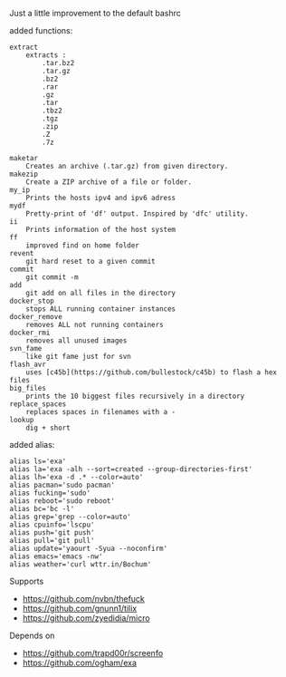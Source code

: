 Just a little improvement to the default bashrc

added functions:

	extract
		extracts :
			.tar.bz2
			.tar.gz
			.bz2
			.rar
			.gz
			.tar
			.tbz2
			.tgz
			.zip
			.Z
			.7z

	maketar
		Creates an archive (.tar.gz) from given directory.
	makezip
		Create a ZIP archive of a file or folder.
	my_ip
		Prints the hosts ipv4 and ipv6 adress
	mydf
		Pretty-print of 'df' output. Inspired by 'dfc' utility.
	ii
		Prints information of the host system
	ff
		improved find on home folder
	revent
		git hard reset to a given commit
	commit
		git commit -m
	add
		git add on all files in the directory
	docker_stop
		stops ALL running container instances
	docker_remove
		removes ALL not running containers
	docker_rmi
		removes all unused images
	svn_fame
		like git fame just for svn
	flash_avr
		uses [c45b](https://github.com/bullestock/c45b) to flash a hex files
	big_files
		prints the 10 biggest files recursively in a directory
	replace_spaces
		replaces spaces in filenames with a -
	lookup
		dig + short


added alias:

	alias ls='exa'
	alias la='exa -alh --sort=created --group-directories-first'
	alias lh='exa -d .* --color=auto'
	alias pacman='sudo pacman'
	alias fucking='sudo'
	alias reboot='sudo reboot'
	alias bc='bc -l'
	alias grep='grep --color=auto'
	alias cpuinfo='lscpu'
	alias push='git push'
	alias pull='git pull'
	alias update='yaourt -Syua --noconfirm'
	alias emacs='emacs -nw'
	alias weather='curl wttr.in/Bochum'

Supports
* https://github.com/nvbn/thefuck
* https://github.com/gnunn1/tilix
* https://github.com/zyedidia/micro

Depends on
* https://github.com/trapd00r/screenfo
* https://github.com/ogham/exa
